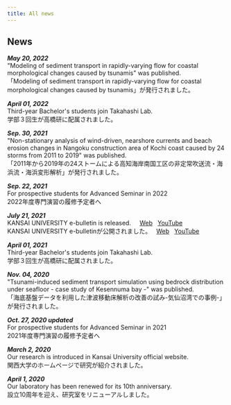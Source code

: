 ```yaml
---
title: All news
---
```


## News
***May 20, 2022***  
"Modeling of sediment transport in rapidly-varying flow for coastal morphological changes caused by tsunamis" was published. <a href="https://authors.elsevier.com/a/1f8Y15mVdsO0r"><i class="fas fa-link"></i></a>  
「Modeling of sediment transport in rapidly-varying flow for coastal morphological changes caused by tsunamis」が発行されました。<a href="https://authors.elsevier.com/a/1f8Y15mVdsO0r"><i class="fas fa-link"></i></a>

***April 01, 2022***   
Third-year Bachelor's students join Takahashi Lab.  
学部３回生が高橋研に配属されました。

***Sep. 30, 2021***  
"Non-stationary analysis of wind-driven, nearshore currents and beach erosion changes in Nangoku construction area of Kochi coast caused by 24 storms from 2011 to 2019" was published. <a href="https://www.jstage.jst.go.jp/article/jscejoe/77/2/77_I_367/_article/-char/en"><i class="fas fa-link"></i></a>  
「2011年から2019年の24ストームによる高知海岸南国工区の非定常吹送流・海浜流・海浜変形解析」が発行されました。<a href="https://www.jstage.jst.go.jp/article/jscejoe/77/2/77_I_367/_article/-char/ja/"><i class="fas fa-link"></i></a>

***Sep. 22, 2021***  
For prospective students for Advanced Seminar in 2022
<a href="/forstudents.html#2022年度の専門演習の履修予定者へ"><i class="fas fa-link"></i></a>  
2022年度専門演習の履修予定者へ
<a href="/forstudents.html#2022年度の専門演習の履修予定者へ"><i class="fas fa-link"></i></a>

***July 21, 2021***   
KANSAI UNIVERSITY e-bulletin is released. &nbsp; &nbsp;
[Web](https://www.kansai-u.ac.jp/Kokusai/e-bulletin/archive/17.php) &nbsp; [YouTube](https://youtu.be/TsZuLbuwNag)  
KANSAI UNIVERSITY e-bulletinが公開されました。 &nbsp;
[Web](https://www.kansai-u.ac.jp/Kokusai/e-bulletin/archive/17.php) &nbsp; [YouTube](https://youtu.be/TsZuLbuwNag)

***April 01, 2021***   
Third-year Bachelor's students join Takahashi Lab.  
学部３回生が高橋研に配属されました。

***Nov. 04, 2020***  
"Tsunami-induced sediment transport simulation using bedrock distribution under seafloor - case study of Kesennuma bay -" was published. <a href="https://www.jstage.jst.go.jp/article/kaigan/76/2/76_I_427/_article/-char/en/"><i class="fas fa-link"></i></a>  
「海底基盤データを利用した津波移動床解析の改善の試み-気仙沼湾での事例-」が発行されました。<a href="https://www.jstage.jst.go.jp/article/kaigan/76/2/76_I_427/_article/-char/ja/"><i class="fas fa-link"></i></a>

***Oct. 27, 2020 updated***  
For prospective students for Advanced Seminar in 2021
<a href="/b2.html"><i class="fas fa-link"></i></a>  
2021年度専門演習の履修予定者へ
<a href="/b2.html"><i class="fas fa-link"></i></a>

***March 2, 2020***  
Our research is introduced in Kansai University official website.
<a href="https://www.kansai-u.ac.jp/stories/11_takahashi.html"><i class="fas fa-link"></i></a>  
関西大学のホームページで研究が紹介されました。
<a href="https://www.kansai-u.ac.jp/stories/11_takahashi.html"><i class="fas fa-link"></i></a>

***April 1, 2020***  
Our laboratory has been renewed for its 10th anniversary.  
設立10周年を迎え、研究室をリニューアルしました。

